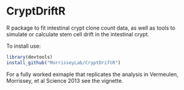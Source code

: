 # CryptDriftR
R package to fit intestinal crypt clone count data, as well as tools to simulate or calculate stem cell drift in 
the intestinal crypt.

To install use:

``` R
library(devtools)
install_github("MorrisseyLab/CryptDriftR")
```

For a fully worked exmaple that replicates the analysis in Vermeulen, Morrissey, et al Science 2013 see the vignette.
